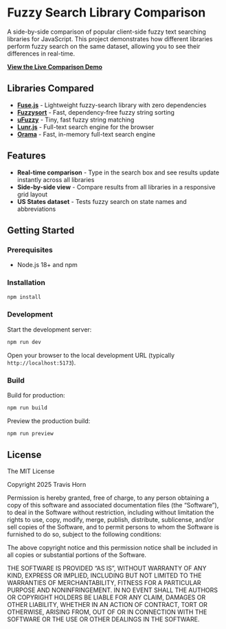 # Fuzzy Search Library Comparison

A side-by-side comparison of popular client-side fuzzy text searching libraries for JavaScript. This project demonstrates how different libraries perform fuzzy search on the same dataset, allowing you to see their differences in real-time.

**[View the Live Comparison Demo](https://travishorn.github.io/fuzzy-comparison/)**

## Libraries Compared

- **[Fuse.js](https://fusejs.io/)** - Lightweight fuzzy-search library with zero dependencies
- **[Fuzzysort](https://github.com/farzher/fuzzysort)** - Fast, dependency-free fuzzy string sorting
- **[uFuzzy](https://github.com/leeoniya/uFuzzy)** - Tiny, fast fuzzy string matching
- **[Lunr.js](https://lunrjs.com/)** - Full-text search engine for the browser
- **[Orama](https://docs.orama.sh/)** - Fast, in-memory full-text search engine

## Features

- **Real-time comparison** - Type in the search box and see results update instantly across all libraries
- **Side-by-side view** - Compare results from all libraries in a responsive grid layout
- **US States dataset** - Tests fuzzy search on state names and abbreviations

## Getting Started

### Prerequisites

- Node.js 18+ and npm

### Installation

```bash
npm install
```

### Development

Start the development server:

```bash
npm run dev
```

Open your browser to the local development URL (typically `http://localhost:5173`).

### Build

Build for production:

```bash
npm run build
```

Preview the production build:

```bash
npm run preview
```

## License

The MIT License

Copyright 2025 Travis Horn

Permission is hereby granted, free of charge, to any person obtaining a copy of this software and associated documentation files (the “Software”), to deal in the Software without restriction, including without limitation the rights to use, copy, modify, merge, publish, distribute, sublicense, and/or sell copies of the Software, and to permit persons to whom the Software is furnished to do so, subject to the following conditions:

The above copyright notice and this permission notice shall be included in all copies or substantial portions of the Software.

THE SOFTWARE IS PROVIDED “AS IS”, WITHOUT WARRANTY OF ANY KIND, EXPRESS OR IMPLIED, INCLUDING BUT NOT LIMITED TO THE WARRANTIES OF MERCHANTABILITY, FITNESS FOR A PARTICULAR PURPOSE AND NONINFRINGEMENT. IN NO EVENT SHALL THE AUTHORS OR COPYRIGHT HOLDERS BE LIABLE FOR ANY CLAIM, DAMAGES OR OTHER LIABILITY, WHETHER IN AN ACTION OF CONTRACT, TORT OR OTHERWISE, ARISING FROM, OUT OF OR IN CONNECTION WITH THE SOFTWARE OR THE USE OR OTHER DEALINGS IN THE SOFTWARE.
